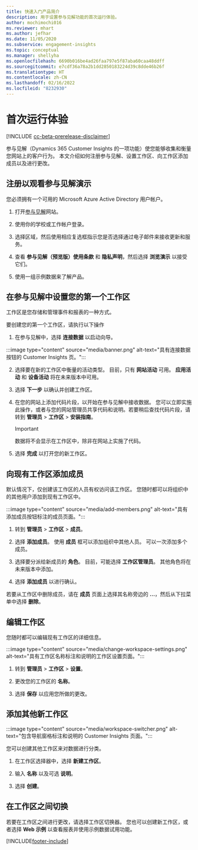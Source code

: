 ```yaml
---
title: 快速入门产品简介
description: 用于设置参与见解功能的首次运行体验。
author: mochimochi016
ms.reviewer: mhart
ms.author: jefhar
ms.date: 11/05/2020
ms.subservice: engagement-insights
ms.topic: conceptual
ms.manager: shellyha
ms.openlocfilehash: 6690b016be4ad26faa797e5f87aba60caa48ddff
ms.sourcegitcommit: e7cdf36a78a2b1dd2850183224d39c8dde46b26f
ms.translationtype: HT
ms.contentlocale: zh-CN
ms.lasthandoff: 02/16/2022
ms.locfileid: "8232930"
---
```

# <a name="first-run-experience"></a>首次运行体验

[!INCLUDE [cc-beta-prerelease-disclaimer](includes/cc-beta-prerelease-disclaimer.md)]

参与见解（Dynamics 365 Customer Insights 的一项功能）使您能够收集和衡量您网站上的客户行为。 本文介绍如何注册参与见解、设置工作区、向工作区添加成员以及进行更改。

## <a name="sign-up-for-a-demo-of-engagement-insights"></a>注册以观看参与见解演示

您必须拥有一个可用的 Microsoft Azure Active Directory 用户帐户。 

1. 打开[参与见解](https://home.ci.ai.dynamics.com/app/engagement-insights)网站。 

1. 使用你的学校或工作帐户登录。

1. 选择区域，然后使用相应复选框指示您是否选择通过电子邮件来接收更新和服务。

1. 查看 **参与见解（预览版）使用条款** 和 **隐私声明**，然后选择 **浏览演示** 以接受它们。

1. 使用一组示例数据来了解产品。 

## <a name="set-up-your-first-workspace-in-engagement-insights"></a>在参与见解中设置您的第一个工作区

工作区是您存储和管理事件和报表的一种方式。

要创建您的第一个工作区，请执行以下操作

1. 在参与见解中，选择 **连接数据** 以启动向导。 

:::image type="content" source="media/banner.png" alt-text="具有连接数据按钮的 Customer Insights 页。":::

2. 选择要在新的工作区中衡量的活动类型。 目前，只有 **网站活动** 可用。 **应用活动** 和 **设备活动** 将在未来版本中可用。

1. 选择 **下一步** 以确认并创建工作区。

1. 在您的网站上添加代码片段，以开始在参与见解中接收数据。 您可以立即实施此操作，或者与您的网站管理员共享代码和说明。若要稍后查找代码片段，请转到 **管理员** > **工作区** > **安装指南**。

   > [!IMPORTANT]
   > 数据将不会显示在工作区中，除非在网站上实施了代码。

1. 选择 **完成** 以打开您的新工作区。 

## <a name="add-members-to-an-existing-workspace"></a>向现有工作区添加成员

默认情况下，仅创建该工作区的人员有权访问该工作区。 您随时都可以将组织中的其他用户添加到现有工作区中。

:::image type="content" source="media/add-members.png" alt-text="具有添加成员按钮标注的成员页面。":::

1. 转到 **管理员** > **工作区** > **成员**。

2. 选择 **添加成员**。 使用 **成员** 框可以添加组织中其他人员。 可以一次添加多个成员。

3. 选择要分派给新成员的 **角色**。 目前，可能选择 **工作区管理员**。 其他角色将在未来版本中添加。

4. 选择 **添加成员** 以进行确认。

若要从工作区中删除成员，请在 **成员** 页面上选择其名称旁边的 **...**，然后从下拉菜单中选择 **删除**。

## <a name="edit-a-workspace"></a>编辑工作区

您随时都可以编辑现有工作区的详细信息。

:::image type="content" source="media/change-workspace-settings.png" alt-text="具有工作区名称标注和说明的工作区设置页面。":::

1. 转到 **管理员** > **工作区** > **设置**。

1. 更改您的工作区的 **名称**。

1. 选择 **保存** 以应用您所做的更改。

## <a name="add-another-new-workspace"></a>添加其他新工作区

:::image type="content" source="media/workspace-switcher.png" alt-text="包含导航窗格标注和说明的 Customer Insights 页面。":::

您可以创建其他工作区来对数据进行分类。

1. 在工作区选择器中，选择 **新建工作区**。

1. 输入 **名称** 以及可选 **说明**。

1. 选择 **创建**。

## <a name="switch-between-workspaces"></a>在工作区之间切换

若要在工作区之间进行更改，请选择工作区切换器。 您也可以创建新工作区，或者选择 **Web 示例** 以查看报表并使用示例数据试用功能。 



[!INCLUDE[footer-include](../includes/footer-banner.md)]